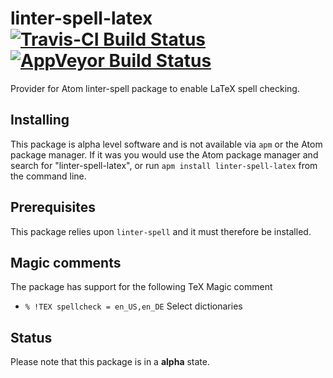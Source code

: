 # linter-spell-latex [![Travis-CI Build Status](https://img.shields.io/travis/yitzchak/linter-spell-latex/master.svg?label=Linux/OSX%20build)](https://travis-ci.org/yitzchak/linter-spell-latex) [![AppVeyor Build Status](https://img.shields.io/appveyor/ci/yitzchak/linter-spell-latex/master.svg?label=Windows%20build)](https://ci.appveyor.com/project/yitzchak/linter-spell-latex)

Provider for Atom linter-spell package to enable LaTeX spell checking.

## Installing

This package is alpha level software and is not available via `apm` or the Atom
package manager. If it was you would use the Atom package manager and search for
"linter-spell-latex", or run `apm install linter-spell-latex` from the command line.

## Prerequisites

This package relies upon `linter-spell` and it must therefore be installed.

## Magic comments

The package has support for the following TeX Magic comment

- `% !TEX spellcheck = en_US,en_DE` Select dictionaries

## Status

Please note that this package is in a **alpha** state.
